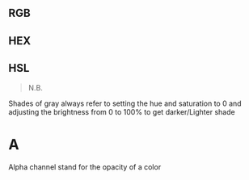## RGB 

## HEX

## HSL

>N.B.

Shades of gray always refer to setting the hue and saturation to 0 and adjusting the brightness from 0 to 100% to get darker/Lighter shade 


# A 
Alpha channel stand for the opacity of a color 